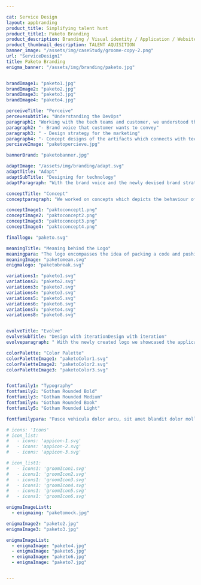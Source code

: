 ```yaml
---

cat: Service Design
layout: appbranding
product_title: Simplifying talent hunt
product_title1: Paketo Branding
product_description: Branding / Visual identity / Application / Website
product_thumbnail_description: TALENT AQUISITION
banner_image: "/assets/img/caseStudy/groome-copy-2.png"
url: "ServiceDesign1"
title: Paketo Branding
enigma_banner: "/assets/img/branding/paketo.jpg"


brandImage1: "paketo1.jpg"
brandImage2: "paketo2.jpg"
brandImage3: "paketo3.jpg"
brandImage4: "paketo4.jpg"

perceiveTitle: "Perceive"
percevesubtitle: "Understanding the DevOps"
paragraph1: "Working with the tech teams and customer, we understood the solutions, paketo is offering to the tech community. With this insights we were able to come up with"
paragraph2: "- Brand voice that customer wants to convey"
paragraph3: " - Design strategy for the marketing"
paragraph4: "- Concept designs of the artifacts which connects with tech community"
percieveImage: "paketopercieve.jpg"

bannerBrand: "paketobanner.jpg"

adaptImage: "/assets/img/branding/adapt.svg"
adaptTitle: "Adapt"
adaptSubTitle: "Designing for technology"
adaptParagraph: "With the brand voice and the newly devised brand strategy to attract tech people, we came up with a design solution that any technology person can relate."

conceptTitle: "Concept"
conceptparagraph: "We worked on concepts which depicts the behaviour of the application while adding the concept of how the application is helping the DevOps practice."

conceptImage1: "paktoconcept1.png"
conceptImage2: "paktoconcept2.png"
conceptImage3: "paktoconcept3.png"
conceptImage4: "paktoconcept4.png"

finallogo: "paketo.svg"

meaningTitle: "Meaning behind the Logo"
meaningpara: "The logo encompasses the idea of packing a code and pushing it for deployment. The sprites showcasing movement is an abstract representation of word DevOps. in morse code"
meaningImage: "paketomean.svg"
enigmalogo: "paketobreak.svg"

variations1: "paketo1.svg"
variations2: "paketo2.svg"
variations3: "paketo7.svg"
variations4: "paketo3.svg"
variations5: "paketo5.svg"
variations6: "paketo6.svg"
variations7: "paketo4.svg"
variations8: "paketo8.svg"


evolveTitle: "Evolve"
evolveSubTitle: "Design with iterationDesign with iteration"
evolveparagraph: " With the newly created logo we showcased the applications, purpose and personality. To add to this personality we needed colour, typography and all the other collaterals. Continuos discussions and iteratons with the clients produced an array of artifacts which supported the applications brand voice."

colorPalette: "Color Palette"
colorPaletteImage1: "paketoColor1.svg"
colorPaletteImage2: "paketoColor2.svg"
colorPaletteImage3: "paketoColor3.svg"


fontfamily1: "Typography"
fontfamily2: "Gotham Rounded Bold"
fontfamily3: "Gotham Rounded Medium"
fontfamily4: "Gotham Rounded Book"
fontfamily5: "Gotham Rounded Light"

fontfamilypara: "Fusce vehicula dolor arcu, sit amet blandit dolor mollis nec. Donec viverra eleifend lacus, vitae ullamcorper metus. Sed sollicitudin ipsum quis nunc sollicitudin ultrices. Donec euismod scelerisque ligula. Maecenas eu varius risus, eu aliquet arcu. Curabitur fermentum suscipit est, tincidunt mattis lorem luctus id. Donec eget massa a diam condimentum pretium. Aliquam erat volutpat. Integer ut tincidunt orci. Etiam tristique, elit ut consectetur iaculis, metus lectus mattis justo, vel mollis eros neque quis augue. Sed lobortis ultrices lacus, a placerat metus rutrum sit amet. Aenean ut suscipit justo."

# icons: 'Icons'
# icon_list:
#   - icons: 'appicon-1.svg'
#   - icons: 'appicon-2.svg'
#   - icons: 'appicon-3.svg'

# icon_list1:
#   - icons1: 'groomIcon1.svg'
#   - icons1: 'groomIcon2.svg'
#   - icons1: 'groomIcon3.svg'
#   - icons1: 'groomIcon4.svg'
#   - icons1: 'groomIcon5.svg'
#   - icons1: 'groomIcon6.svg'

enigmaImageListt:
  - enigmaimg: "paketomock.jpg"

enigmaImage2: "paketo2.jpg"
enigmaImage3: "paketo3.jpg" 

enigmaImageList:
  - enigmaImage: "paketo4.jpg"
  - enigmaImage: "paketo5.jpg"
  - enigmaImage: "paketo6.jpg"
  - enigmaImage: "paketo7.jpg"


---
```

